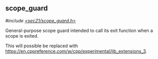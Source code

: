 ## scope_guard<span id="scope_guard"></span>

*#include [<sec21/scope_guard.h>](include/sec21/scope_guard.h)*

General-purpose scope guard intended to call its exit function when a scope is exited. 

This will possible be replaced with https://en.cppreference.com/w/cpp/experimental/lib_extensions_3.  
